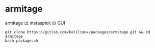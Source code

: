 # armitage

armitage は metasploit の GUI

```shell
git clone https://gitlab.com/kalilinux/packages/armitage.git && cd armitage
bash package.sh

```
